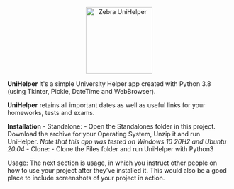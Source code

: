 <p align="center">
	<img alt="Zebra UniHelper" src="https://github.com/SebastianRichiteanu/UniHelper/blob/main/Files/icon.ico" width="150">
</p>

**UniHelper** it's a simple University Helper app created with Python 3.8 (using Tkinter, Pickle, DateTime and WebBrowser).

**UniHelper** retains all important dates as well as useful links for your homeworks, tests and exams.

**Installation** 
	- Standalone:
		- Open the Standalones folder in this project. Download the archive for your Operating System, Unzip it and run UniHelper.
		*Note that this app was tested on Windows 10 20H2 and Ubuntu 20.04*
	- Clone:
		- Clone the Files folder and run UniHelper with Python3
		

Usage: The next section is usage, in which you instruct other people on how to use your project after they’ve installed it. This would also be a good place to include screenshots of your project in action.
